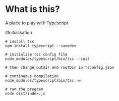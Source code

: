# What is this?

A place to play with Typescript

#Initialisation

    # install tsc
    npm install typescript --savedev

    # initialise tsc config file
    node_modules/typescript/bin/tsc --init

    # then change outdir and rootDir in tsconfig.json

    # continuous compilation
    node_modules/typescript/bin/tsc -w

    # run the program
    node dist/index.js
